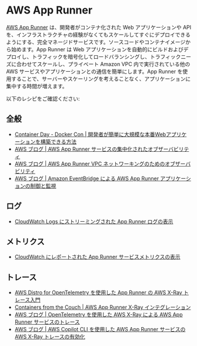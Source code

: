 # AWS App Runner

[AWS App Runner][apprunner-main] は、開発者がコンテナ化された Web アプリケーションや API を、インフラストラクチャの経験がなくてもスケールしてすぐにデプロイできるようにする、完全マネージドサービスです。ソースコードやコンテナイメージから始めます。App Runner は Web アプリケーションを自動的にビルドおよびデプロイし、トラフィックを暗号化してロードバランシングし、トラフィックニーズに合わせてスケールし、プライベート Amazon VPC 内で実行されている他の AWS サービスやアプリケーションとの通信を簡単にします。App Runner を使用することで、サーバーやスケーリングを考えることなく、アプリケーションに集中する時間が増えます。

以下のレシピをご確認ください:

## 全般
- [Container Day - Docker Con | 開発者が簡単に大規模な本番Webアプリケーションを構築できる方法](https://www.youtube.com/watch?v=Iyp9Ugk9oRs)
- [AWS ブログ | AWS App Runner サービスの集中化されたオブザーバビリティ](https://aws.amazon.com/blogs/containers/centralized-observability-for-aws-app-runner-services/)
- [AWS ブログ | AWS App Runner VPC ネットワーキングのためのオブザーバビリティ](https://aws.amazon.com/blogs/containers/observability-for-aws-app-runner-vpc-networking/)
- [AWS ブログ | Amazon EventBridge による AWS App Runner アプリケーションの制御と監視](https://aws.amazon.com/blogs/containers/controlling-and-monitoring-aws-app-runner-applications-with-amazon-eventbridge/)

## ログ

- [CloudWatch Logs にストリーミングされた App Runner ログの表示][apprunner-cwl]

## メトリクス

- [CloudWatch にレポートされた App Runner サービスメトリクスの表示][apprunner-cwm]

## トレース
- [AWS Distro for OpenTelemetry を使用した App Runner の AWS X-Ray トレース入門](https://aws-otel.github.io/docs/getting-started/apprunner)
- [Containers from the Couch | AWS App Runner X-Ray インテグレーション](https://youtu.be/cVr8N7enCMM)
- [AWS ブログ | OpenTelemetry を使用した AWS X-Ray による AWS App Runner サービスのトレース](https://aws.amazon.com/blogs/containers/tracing-an-aws-app-runner-service-using-aws-x-ray-with-opentelemetry/)
- [AWS ブログ | AWS Copilot CLI を使用した AWS App Runner サービスの AWS X-Ray トレースの有効化](https://aws.amazon.com/blogs/containers/enabling-aws-x-ray-tracing-for-aws-app-runner-service-using-aws-copilot-cli/)

[apprunner-main]: https://aws.amazon.com/apprunner/
[aes-ws]: https://bookstore.aesworkshops.com/
[apprunner-cwl]: https://docs.aws.amazon.com/apprunner/latest/dg/monitor-cwl.html
[apprunner-cwm]: https://docs.aws.amazon.com/apprunner/latest/dg/monitor-cw.html
